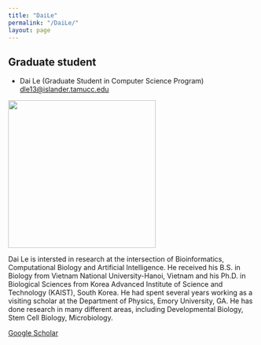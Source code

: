 ```yaml
---
title: "DaiLe"
permalink: "/DaiLe/"
layout: page
---
```


## Graduate student

- Dai Le (Graduate Student in Computer Science Program) <dle13@islander.tamucc.edu>

<img src="https://yajuanlin.github.io/assets/img/LeDai profile photo.png" width="300" /> 

Dai Le is intersted in research at the intersection of Bioinformatics, Computational Biology and Artificial Intelligence. He received his B.S. in Biology from Vietnam National University-Hanoi, Vietnam and his Ph.D. in Biological Sciences from Korea Advanced Institute of Science and Technology (KAIST), South Korea. He had spent several years working as a visiting scholar at the Department of Physics, Emory University, GA. He has done research in many different areas, including Developmental Biology, Stem Cell Biology, Microbiology. 

<p><a href="https://scholar.google.com/citations?user=z80ngAoAAAAJ&hl=en/">Google Scholar</a></p>
